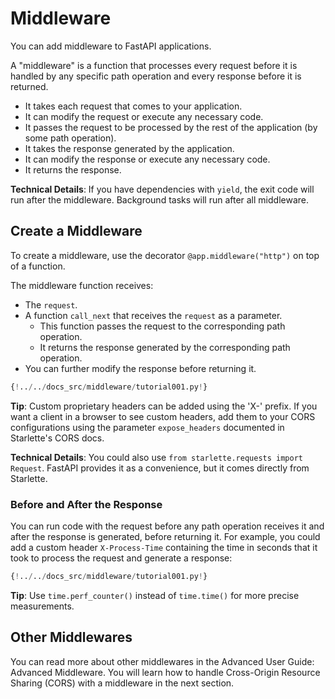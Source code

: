 # Middleware

You can add middleware to FastAPI applications.

A "middleware" is a function that processes every request before it is handled by any specific path operation and every response before it is returned.

- It takes each request that comes to your application.
- It can modify the request or execute any necessary code.
- It passes the request to be processed by the rest of the application (by some path operation).
- It takes the response generated by the application.
- It can modify the response or execute any necessary code.
- It returns the response.

**Technical Details**: If you have dependencies with `yield`, the exit code will run after the middleware. Background tasks will run after all middleware.

## Create a Middleware

To create a middleware, use the decorator `@app.middleware("http")` on top of a function.

The middleware function receives:

- The `request`.
- A function `call_next` that receives the `request` as a parameter.
  - This function passes the request to the corresponding path operation.
  - It returns the response generated by the corresponding path operation.
- You can further modify the response before returning it.

```Python
{!../../docs_src/middleware/tutorial001.py!}
```

**Tip**: Custom proprietary headers can be added using the 'X-' prefix. If you want a client in a browser to see custom headers, add them to your CORS configurations using the parameter `expose_headers` documented in Starlette's CORS docs.

**Technical Details**: You could also use `from starlette.requests import Request`. FastAPI provides it as a convenience, but it comes directly from Starlette.

### Before and After the Response

You can run code with the request before any path operation receives it and after the response is generated, before returning it. For example, you could add a custom header `X-Process-Time` containing the time in seconds that it took to process the request and generate a response:

```Python
{!../../docs_src/middleware/tutorial001.py!}
```

**Tip**: Use `time.perf_counter()` instead of `time.time()` for more precise measurements.

## Other Middlewares

You can read more about other middlewares in the Advanced User Guide: Advanced Middleware. You will learn how to handle Cross-Origin Resource Sharing (CORS) with a middleware in the next section.